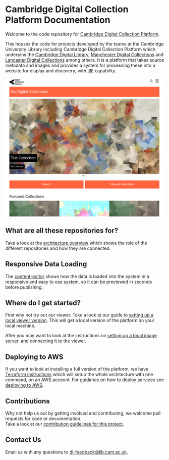 # Cambridge Digital Collection Platform Documentation

Welcome to the code repository for [Cambridge Digital Collection Platform](https://community.cdcp.info/space/CDCP/1900753/Cambridge+Digital+Collection+Platform). 

This houses the code for projects developed by the teams at the Cambridge University Library including
Cambridge Digital Collection Platform which underpins the [Cambridge Digital Library](https://cudl.lib.cam.ac.uk), 
[Manchester Digital Collections](https://www.digitalcollections.manchester.ac.uk/) and [Lancaster Digital Collections](https://digitalcollections.lancaster.ac.uk/)
among others. It is a platform that takes source metadata and images and 
provides a system for processing these into a website for display and discovery, 
with [IIIF](https://iiif.io) capability.

![CDCP_default.png](images/CDCP_default.png)
## What are all these repositories for?

Take a look at the
[architecture overview](arch-overview.md)
which shows the role of the different repositories and how they are connected. 

## Responsive Data Loading
The [content-editor](content-editor.md) shows how the data is loaded into the system in a responsive and easy to use system, so it can be previewed in seconds before publishing.

## Where do I get started?

First why not try out our viewer.  Take a look at our guide to [setting up a local viewer version](setup-local-viewer.md). 
This will get a local version of the platform on your local machine.

After you may want to look at the instructions on [setting up a local image server](setup-local-image-server.md).
and connecting it to the viewer.

## Deploying to AWS

If you want to look at installing a full version of the platform, we have [Terraform instructions](https://github.com/cambridge-collection/cudl-terraform)
which will setup the whole architecture with one command, on an AWS account. For guidance on how to deploy services see [deploying to AWS](deployments-aws.md).

## Contributions
Why not help us out by getting involved and contributing, we welcome pull requests for code or documentation.  
Take a look at our [contribution guidelines for this project](../CONTRIBUTING.md).

## Contact Us
Email us with any questions to [dl-feedback@lib.cam.ac.uk](mailto:dl-feedback@lib.cam.ac.uk). 

